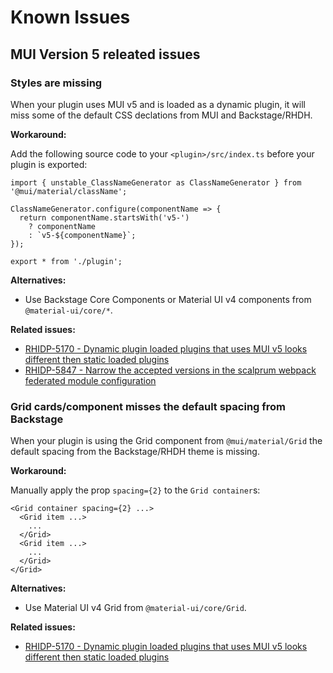 # Known Issues

## MUI Version 5 releated issues

### Styles are missing

When your plugin uses MUI v5 and is loaded as a dynamic plugin, it will miss some of the default CSS declations from MUI and Backstage/RHDH.

**Workaround:**

Add the following source code to your `<plugin>/src/index.ts` before your plugin is exported:

```tsx
import { unstable_ClassNameGenerator as ClassNameGenerator } from '@mui/material/className';

ClassNameGenerator.configure(componentName => {
  return componentName.startsWith('v5-')
    ? componentName
    : `v5-${componentName}`;
});

export * from './plugin';
```

**Alternatives:**

* Use Backstage Core Components or Material UI v4 components from `@material-ui/core/*`.

**Related issues:**

* [RHIDP-5170 - Dynamic plugin loaded plugins that uses MUI v5 looks different then static loaded plugins](https://issues.redhat.com/browse/RHIDP-5170)
* [RHIDP-5847 - Narrow the accepted versions in the scalprum webpack federated module configuration](https://issues.redhat.com/browse/RHIDP-5847)

### Grid cards/component misses the default spacing from Backstage

When your plugin is using the Grid component from `@mui/material/Grid` the default spacing from the Backstage/RHDH theme is missing.

**Workaround:**

Manually apply the prop `spacing={2}` to the `Grid container`s:

```tsx
<Grid container spacing={2} ...>
  <Grid item ...>
    ...
  </Grid>
  <Grid item ...>
    ...
  </Grid>
</Grid>
```

**Alternatives:**

* Use Material UI v4 Grid from `@material-ui/core/Grid`.

**Related issues:**

* [RHIDP-5170 - Dynamic plugin loaded plugins that uses MUI v5 looks different then static loaded plugins](https://issues.redhat.com/browse/RHIDP-5170)